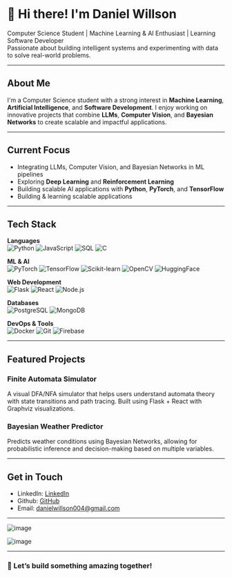 # 👋 Hi there! I'm Daniel Willson

Computer Science Student |  Machine Learning & AI Enthusiast | Learning Software Developer   
Passionate about building intelligent systems and experimenting with data to solve real-world problems.

---

## About Me

I'm a Computer Science student with a strong interest in **Machine Learning**, **Artificial Intelligence**, and **Software Development**. I enjoy working on innovative projects that combine **LLMs**, **Computer Vision**, and **Bayesian Networks** to create scalable and impactful applications.

---

##  Current Focus

-  Integrating LLMs, Computer Vision, and Bayesian Networks in ML pipelines  
-  Exploring **Deep Learning** and **Reinforcement Learning**  
-  Building scalable AI applications with **Python**, **PyTorch**, and **TensorFlow**
-  Building & learning scalable applications 

---

## Tech Stack

**Languages**  
![Python](https://img.shields.io/badge/Python-3776AB?style=flat&logo=python&logoColor=white)
![JavaScript](https://img.shields.io/badge/JavaScript-F7DF1E?style=flat&logo=javascript&logoColor=black)
![SQL](https://img.shields.io/badge/SQL-336791?style=flat&logo=postgresql&logoColor=white)
![C](https://img.shields.io/badge/C-00599C?style=flat&logo=c&logoColor=white)

**ML & AI**  
![PyTorch](https://img.shields.io/badge/PyTorch-EE4C2C?style=flat&logo=pytorch&logoColor=white)
![TensorFlow](https://img.shields.io/badge/TensorFlow-FF6F00?style=flat&logo=tensorflow&logoColor=white)
![Scikit-learn](https://img.shields.io/badge/Scikit--learn-F7931E?style=flat&logo=scikit-learn&logoColor=white)
![OpenCV](https://img.shields.io/badge/OpenCV-5C3EE8?style=flat&logo=opencv&logoColor=white)
![HuggingFace](https://img.shields.io/badge/HuggingFace-FFCD00?style=flat&logo=huggingface&logoColor=black)

**Web Development**  
![Flask](https://img.shields.io/badge/Flask-000000?style=flat&logo=flask&logoColor=white)
![React](https://img.shields.io/badge/React-61DAFB?style=flat&logo=react&logoColor=black)
![Node.js](https://img.shields.io/badge/Node.js-339933?style=flat&logo=nodedotjs&logoColor=white)

**Databases**  
![PostgreSQL](https://img.shields.io/badge/PostgreSQL-336791?style=flat&logo=postgresql&logoColor=white)
![MongoDB](https://img.shields.io/badge/MongoDB-47A248?style=flat&logo=mongodb&logoColor=white)

**DevOps & Tools**  
![Docker](https://img.shields.io/badge/Docker-2496ED?style=flat&logo=docker&logoColor=white)
![Git](https://img.shields.io/badge/Git-F05032?style=flat&logo=git&logoColor=white)
![Firebase](https://img.shields.io/badge/Firebase-FFCA28?style=flat&logo=firebase&logoColor=black)

---

## Featured Projects

### Finite Automata Simulator
A visual DFA/NFA simulator that helps users understand automata theory with state transitions and path tracing. Built using Flask + React with Graphviz visualizations.

### Bayesian Weather Predictor
Predicts weather conditions using Bayesian Networks, allowing for probabilistic inference and decision-making based on multiple variables.

---

## Get in Touch

-  LinkedIn: [LinkedIn](https://www.linkedin.com/in/daniel-willson-76b17024b/)
-  Github: [GitHub](https://github.com/DanielWill-1)
-  Email: [danielwillson004@gmail.com](mailto:danielwillson004@gmail.com)

---
![image](https://github.com/user-attachments/assets/5e0fe37f-40b8-4642-9a4a-eca0ece5b1bd)

![image](https://github.com/user-attachments/assets/91147f5b-9da1-4fe7-935a-b86e39e982d3)

---

### 🚀 Let’s build something amazing together!
